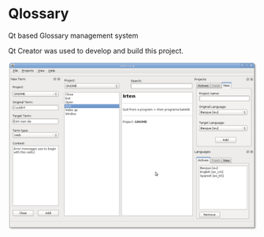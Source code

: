 # Qlossary
Qt based Glossary management system 

Qt Creator was used to develop and build this project.

![alt text](screenshots/qlossary_01.png "New term for GNOME glossary")

